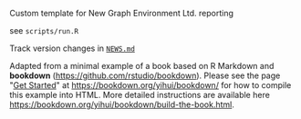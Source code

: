 Custom template for New Graph Environment Ltd. reporting

see `scripts/run.R`

Track version changes in [`NEWS.md`]('NEWS.md`)


Adapted from a minimal example of a book based on R Markdown and **bookdown** (https://github.com/rstudio/bookdown). Please see the page "[Get Started](https://bookdown.org/yihui/bookdown/get-started.html)" at https://bookdown.org/yihui/bookdown/ for how to compile this example into HTML. More detailed instructions are available here https://bookdown.org/yihui/bookdown/build-the-book.html.
